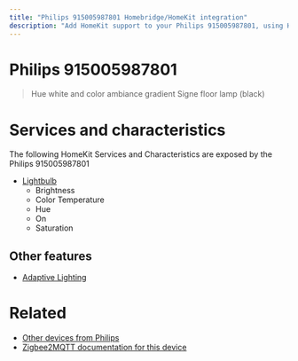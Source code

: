 ```yaml
---
title: "Philips 915005987801 Homebridge/HomeKit integration"
description: "Add HomeKit support to your Philips 915005987801, using Homebridge, Zigbee2MQTT and homebridge-z2m."
---
```

<!---
This file has been GENERATED using src/docgen/docgen.ts
DO NOT EDIT THIS FILE MANUALLY!
-->
# Philips 915005987801
> Hue white and color ambiance gradient Signe floor lamp (black)


# Services and characteristics
The following HomeKit Services and Characteristics are exposed by
the Philips 915005987801

* [Lightbulb](../../light.md)
  * Brightness
  * Color Temperature
  * Hue
  * On
  * Saturation

## Other features
* [Adaptive Lighting](../../light.md)

# Related
* [Other devices from Philips](../index.md#philips)
* [Zigbee2MQTT documentation for this device](https://www.zigbee2mqtt.io/devices/915005987801.html)